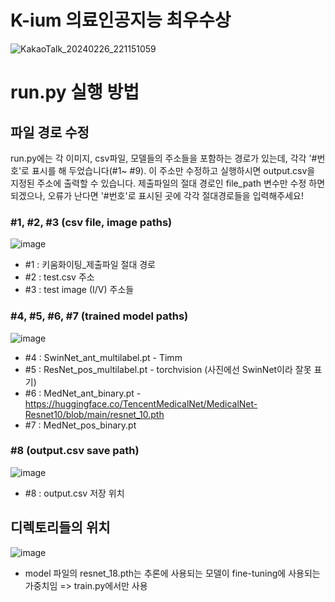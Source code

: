 # K-ium 의료인공지능 최우수상
![KakaoTalk_20240226_221151059](https://github.com/KSI000321/Kium-/assets/122200920/5c5864a1-51a0-42a0-ade3-2fda806b5ec2)

# run.py 실행 방법

## 파일 경로 수정
run.py에는 각 이미지, csv파일, 모델들의 주소들을 포함하는 경로가 있는데, 각각 '#번호'로 표시를 해 두었습니다(#1~ #9). 이 주소만 수정하고 실행하시면 output.csv을 지정된 주소에 출력할 수 있습니다. 제출파일의 절대 경로인 file_path 변수만 수정 하면 되겠으나, 오류가 난다면 '#번호'로 표시된 곳에 각각 절대경로들을 입력해주세요!

### #1, #2, #3 (csv file, image paths)
![image](https://github.com/KSI000321/git_practice/assets/122200920/6679781d-00e2-47b3-83bc-eff1ef88637d)
  * #1 : 키움화이팅_제출파일 절대 경로
  * #2 : test.csv 주소
  * #3 : test image (I/V) 주소들

### #4, #5, #6, #7 (trained model paths)
![image](https://github.com/KSI000321/git_practice/assets/122200920/3389c09c-f555-4672-97d8-c6230b5f3992)

  * #4 : SwinNet_ant_multilabel.pt - Timm
  * #5 : ResNet_pos_multilabel.pt - torchvision (사진에선 SwinNet이라 잘못 표기)
  * #6 : MedNet_ant_binary.pt - https://huggingface.co/TencentMedicalNet/MedicalNet-Resnet10/blob/main/resnet_10.pth
  * #7 : MedNet_pos_binary.pt

### #8 (output.csv save path)
![image](https://github.com/KSI000321/git_practice/assets/122200920/35adf274-fc08-42df-bed1-9e9d59dc8fa2)
  * #8 : output.csv 저장 위치

## 디렉토리들의 위치
![image](https://github.com/KSI000321/git_practice/assets/122200920/3e8cc9a3-4d11-4a34-8f77-3d37c064e344)
* model 파일의 resnet_18.pth는 추론에 사용되는 모델이 fine-tuning에 사용되는 가중치임 => train.py에서만 사용 
